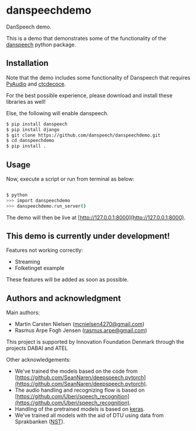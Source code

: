 # danspeechdemo
DanSpeech demo.

This is a demo that demonstrates some of the functionality of the [danspeech](https://github.com/danspeech/danspeech) python package. 


## Installation
Note that the demo includes some functionality of Danspeech that requires [PyAudio](https://pypi.org/project/PyAudio/) and [ctcdecoce](https://github.com/parlance/ctcdecode). 

For the best possible experience, please download and install these libraries as well! 

Else, the following will enable danspeech.

```bash
$ pip install danspeech
$ pip install django
$ git clone https://github.com/danspeech/danspeechdemo.git
$ cd danspeechdemo
$ pip install .
```


## Usage
Now, execute a script or run from terminal as below:

```bash

$ python
>>> import danspeechdemo
>>> danspeechdemo.run_server()
```

The demo will then be live at [http://127.0.0.1:8000](http://127.0.0.1:8000).

## This demo is currently under development!

Features not working correctly:

* Streaming
* Folketinget example

These features will be added as soon as possible.

## Authors and acknowledgment
Main authors: 
* Martin Carsten Nielsen  ([mcnielsen4270@gmail.com](mcnielsen4270@gmail.com))
* Rasmus Arpe Fogh Jensen ([rasmus.arpe@gmail.com](rasmus.arpe@gmail.com))

This project is supported by Innovation Foundation Denmark through the projects DABAI and ATEL

Other acknowledgements:

* We've trained the models based on the code from [https://github.com/SeanNaren/deepspeech.pytorch](https://github.com/SeanNaren/deepspeech.pytorch).
* The audio handling and recognizing flow is based on [https://github.com/Uberi/speech_recognition](https://github.com/Uberi/speech_recognition).
* Handling of the pretrained models is based on [keras](https://github.com/keras-team/keras).
* We've trained all models with the aid of DTU using data from Sprakbanken ([NST](https://www.nb.no/sprakbanken/show?serial=oai%3Anb.no%3Asbr-19&lang=en)).
